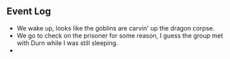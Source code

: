 ## Event Log

- We wake up, looks like the goblins are carvin' up the dragon corpse.
- We go to check on the prisoner for some reason, I guess the group met with Durn while I was still sleeping.
- 